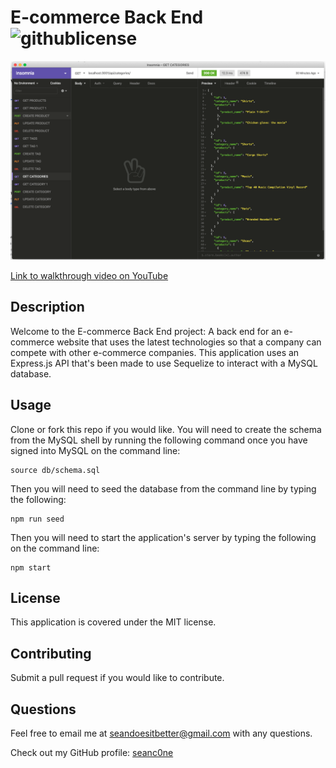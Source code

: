 # E-commerce Back End ![githublicense](https://img.shields.io/badge/license-MIT-blue.svg)

[![ScreenShot](screenshot1.png)](https://www.youtube.com/watch?v=bGn8jjcgDXo&feature=youtu.be)

[Link to walkthrough video on YouTube](https://www.youtube.com/watch?v=bGn8jjcgDXo&feature=youtu.be)

## Description

Welcome to the E-commerce Back End project: A back end for an e-commerce website that uses the latest technologies so that a company can compete with other e-commerce companies. This application uses an Express.js API that's been made to use Sequelize to interact with a MySQL database.

## Usage

Clone or fork this repo if you would like. You will need to create the schema from the MySQL shell by running the following command once you have signed into MySQL on the command line: 

```
source db/schema.sql
```

Then you will need to seed the database from the command line by typing the following:

```
npm run seed
```

Then you will need to start the application's server by typing the following on the command line:

```
npm start
```

## License

This application is covered under the MIT license.

## Contributing

Submit a pull request if you would like to contribute.

## Questions
Feel free to email me at seandoesitbetter@gmail.com with any questions.

Check out my GitHub profile: [seanc0ne](https://www.github.com/seanc0ne)

